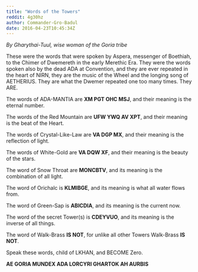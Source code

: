 ```yaml
---
title: "Words of the Towers"
reddit: 4g30hz
author: Commander-Gro-Badul
date: 2016-04-23T10:45:34Z
---
```


*By Gharythai-Tuul, wise woman of the Goria tribe*

These were the words that were spoken by Aspera, messenger of Boethiah, to the Chimer of Dwemereth in the early Merethic Era. They were the words spoken also by the dead ADA at Convention, and they are ever repeated in the heart of NIRN, they are the music of the Wheel and the longing song of AETHERIUS. They are what the Dwemer repeated one too many times. They ARE.

The words of ADA-MANTIA are **XM PGT OHC MSJ**, and their meaning is the eternal number.

The words of the Red Mountain are **UFW YWQ AV XPT**, and their meaning is the beat of the Heart.

The words of Crystal-Like-Law are **VA DGP MX**, and their meaning is the reflection of light.

The words of White-Gold are **VA DQW XF**, and their meaning is the beauty of the stars.

The word of Snow Throat are **MONCBTV**, and its meaning is the combination of all light.

The word of Orichalc is **KLMIBGE**, and its meaning is what all water flows from.

The word of Green-Sap is **ABICDIA**, and its meaning is the current now.

The word of the secret Tower(s) is **CDEYVUO**, and its meaning is the inverse of all things.

The word of Walk-Brass **IS NOT**, for unlike all other Towers Walk-Brass **IS NOT**.

Speak these words, child of LKHAN, and BECOME Zero.

**AE GORIA MUNDEX ADA LORCYRI GHARTOK AH AURBIS**
